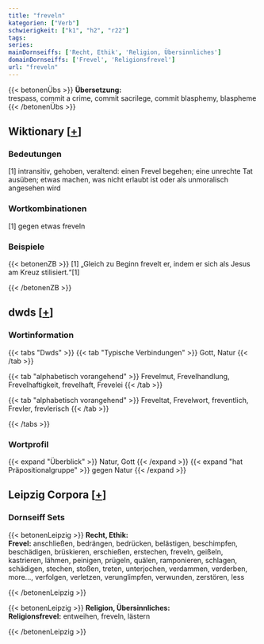 ```yaml
---
title: "freveln"
kategorien: ["Verb"]
schwierigkeit: ["k1", "h2", "r22"]
tags:
series:
mainDornseiffs: ['Recht, Ethik', 'Religion, Übersinnliches']
domainDornseiffs: ['Frevel', 'Religionsfrevel']
url: "freveln"
---
```


{{< betonenÜbs >}}
**Übersetzung:**  
trespass, commit a crime, commit sacrilege, commit blasphemy, blaspheme  
{{< /betonenÜbs >}}

## Wiktionary [[+](https://de.wiktionary.org/wiki/freveln)]

### Bedeutungen
[1] intransitiv, gehoben, veraltend: einen Frevel begehen; eine unrechte Tat ausüben; etwas machen, was nicht erlaubt ist oder als unmoralisch angesehen wird  

### Wortkombinationen
[1] gegen etwas freveln  

### Beispiele
{{< betonenZB >}}
[1] „Gleich zu Beginn frevelt er, indem er sich als Jesus am Kreuz stilisiert.“[1]  

{{< /betonenZB >}}


## dwds [[+](https://www.dwds.de/wb/freveln)]

### Wortinformation
{{< tabs "Dwds" >}}
{{< tab "Typische Verbindungen" >}}
Gott, Natur
{{< /tab >}}

{{< tab "alphabetisch vorangehend" >}}
Frevelmut, Frevelhandlung, Frevelhaftigkeit, frevelhaft, Frevelei
{{< /tab >}}

{{< tab "alphabetisch vorangehend" >}}
Freveltat, Frevelwort, freventlich, Frevler, frevlerisch
{{< /tab >}}

{{< /tabs >}}

### Wortprofil
{{< expand "Überblick" >}} Natur, Gott {{< /expand >}}
{{< expand "hat Präpositionalgruppe" >}} gegen Natur {{< /expand >}}

## Leipzig Corpora [[+](https://corpora.uni-leipzig.de/en/res?word=freveln&corpusId=deu_newscrawl-public_2018)]

### Dornseiff Sets
{{< betonenLeipzig >}}
**Recht, Ethik:**  
**Frevel:** anschließen, bedrängen, bedrücken, belästigen, beschimpfen, beschädigen, brüskieren, erschießen, erstechen, freveln, geißeln, kastrieren, lähmen, peinigen, prügeln, quälen, ramponieren, schlagen, schädigen, stechen, stoßen, treten, unterjochen, verdammen, verderben, more..., verfolgen, verletzen, verunglimpfen, verwunden, zerstören, less  

{{< /betonenLeipzig >}}


{{< betonenLeipzig >}}
**Religion, Übersinnliches:**  
**Religionsfrevel:** entweihen, freveln, lästern  

{{< /betonenLeipzig >}}
